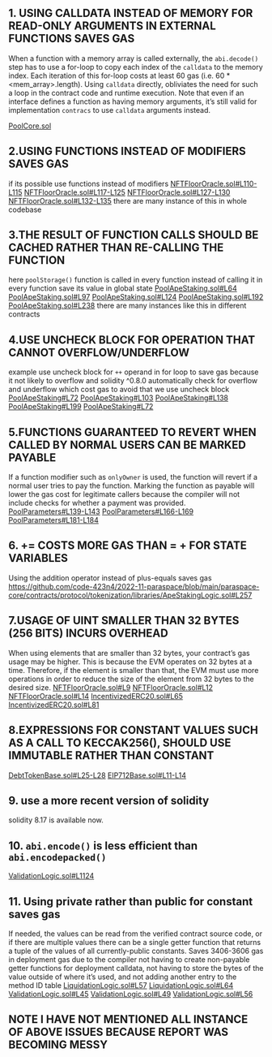 ## 1. USING CALLDATA INSTEAD OF MEMORY FOR READ-ONLY ARGUMENTS IN EXTERNAL FUNCTIONS SAVES GAS
When a function with a memory array is called externally, the `abi.decode()` step has to use a for-loop to copy each index of the `calldata` to the memory index. Each iteration of this for-loop costs at least 60 gas (i.e. 60 * <mem_array>.length). Using `calldata` directly, obliviates the need for such a loop in the contract code and runtime execution. Note that even if an interface defines a function as having memory arguments, it’s still valid for implementation `contracs` to use `calldata` arguments instead.

[PoolCore.sol](https://github.com/code-423n4/2022-11-paraspace/blob/main/paraspace-core/contracts/protocol/pool/PoolCore.sol#L626)

## 2.USING FUNCTIONS INSTEAD OF MODIFIERS SAVES GAS
if its possible use functions instead of modifiers
[NFTFloorOracle.sol#L110-L115](https://github.com/code-423n4/2022-11-paraspace/blob/main/paraspace-core/contracts/misc/NFTFloorOracle.sol#L110-L115)
[NFTFloorOracle.sol#L117-L125](https://github.com/code-423n4/2022-11-paraspace/blob/main/paraspace-core/contracts/misc/NFTFloorOracle.sol#L117-L125)
[NFTFloorOracle.sol#L127-L130](https://github.com/code-423n4/2022-11-paraspace/blob/main/paraspace-core/contracts/misc/NFTFloorOracle.sol#L127-L130)
[NFTFloorOracle.sol#L132-L135](https://github.com/code-423n4/2022-11-paraspace/blob/main/paraspace-core/contracts/misc/NFTFloorOracle.sol#L132-L135)
there are many instance of this in whole codebase 


## 3.THE RESULT OF FUNCTION CALLS SHOULD BE CACHED RATHER THAN RE-CALLING THE FUNCTION
here `poolStorage()` function is called in every function instead of calling it in every function save its value in global state 
[PoolApeStaking.sol#L64](https://github.com/code-423n4/2022-11-paraspace/blob/main/paraspace-core/contracts/protocol/pool/PoolApeStaking.sol#L64)
[PoolApeStaking.sol#L97](https://github.com/code-423n4/2022-11-paraspace/blob/main/paraspace-core/contracts/protocol/pool/PoolApeStaking.sol#L97)
[PoolApeStaking.sol#L124](https://github.com/code-423n4/2022-11-paraspace/blob/main/paraspace-core/contracts/protocol/pool/PoolApeStaking.sol#L124)
[PoolApeStaking.sol#L192](https://github.com/code-423n4/2022-11-paraspace/blob/main/paraspace-core/contracts/protocol/pool/PoolApeStaking.sol#L192)
[PoolApeStaking.sol#L238](
https://github.com/code-423n4/2022-11-paraspace/blob/main/paraspace-core/contracts/protocol/pool/PoolApeStaking.sol#L238)
there are many instances like this in different contracts


## 4.USE UNCHECK BLOCK FOR OPERATION THAT CANNOT OVERFLOW/UNDERFLOW 
example use uncheck block for `++` operand in for loop to save gas because it not likely to overflow and solidity ^0.8.0 automatically check for overflow and underflow which cost gas to avoid that we use uncheck block
[PoolApeStaking#L72](https://github.com/code-423n4/2022-11-paraspace/blob/main/paraspace-core/contracts/protocol/pool/PoolApeStaking.sol#L72)
[PoolApeStaking#L103](https://github.com/code-423n4/2022-11-paraspace/blob/main/paraspace-core/contracts/protocol/pool/PoolApeStaking.sol#L103)
[PoolApeStaking#L138](https://github.com/code-423n4/2022-11-paraspace/blob/main/paraspace-core/contracts/protocol/pool/PoolApeStaking.sol#L138)
[PoolApeStaking#L199](https://github.com/code-423n4/2022-11-paraspace/blob/main/paraspace-core/contracts/protocol/pool/PoolApeStaking.sol#L199)
[PoolApeStaking#L72](https://github.com/code-423n4/2022-11-paraspace/blob/main/paraspace-core/contracts/protocol/pool/PoolApeStaking.sol#L72)


## 5.FUNCTIONS GUARANTEED TO REVERT WHEN CALLED BY NORMAL USERS CAN BE MARKED PAYABLE
If a function modifier such as `onlyOwner` is used, the function will revert if a normal user tries to pay the function. Marking the function as payable will lower the gas cost for legitimate callers because the compiler will not include checks for whether a payment was provided.
[PoolParameters#L139-L143](https://github.com/code-423n4/2022-11-paraspace/blob/main/paraspace-core/contracts/protocol/pool/PoolParameters.sol#L139-L143)
[PoolParameters#L166-L169](https://github.com/code-423n4/2022-11-paraspace/blob/main/paraspace-core/contracts/protocol/pool/PoolParameters.sol#L166-L169)
[PoolParameters#L181-L184](https://github.com/code-423n4/2022-11-paraspace/blob/main/paraspace-core/contracts/protocol/pool/PoolParameters.sol#L181-L184)


## 6.<X> += <Y> COSTS MORE GAS THAN <X> = <X> + <Y> FOR STATE VARIABLES
Using the addition operator instead of plus-equals saves gas
https://github.com/code-423n4/2022-11-paraspace/blob/main/paraspace-core/contracts/protocol/tokenization/libraries/ApeStakingLogic.sol#L257


## 7.USAGE OF UINT SMALLER THAN 32 BYTES (256 BITS) INCURS OVERHEAD
When using elements that are smaller than 32 bytes, your contract’s gas usage may be higher. This is because the EVM operates on 32 bytes at a time. Therefore, if the element is smaller than that, the EVM must use more operations in order to reduce the size of the element from 32 bytes to the desired size.
[NFTFloorOracle.sol#L9](https://github.com/code-423n4/2022-11-paraspace/blob/main/paraspace-core/contracts/misc/NFTFloorOracle.sol#L9)
[NFTFloorOracle.sol#L12](https://github.com/code-423n4/2022-11-paraspace/blob/main/paraspace-core/contracts/misc/NFTFloorOracle.sol#L12)
[NFTFloorOracle.sol#L14](https://github.com/code-423n4/2022-11-paraspace/blob/main/paraspace-core/contracts/misc/NFTFloorOracle.sol#L14)
[IncentivizedERC20.sol#L65](https://github.com/code-423n4/2022-11-paraspace/blob/main/paraspace-core/contracts/protocol/tokenization/base/IncentivizedERC20.sol#L65)
[IncentivizedERC20.sol#L81](
https://github.com/code-423n4/2022-11-paraspace/blob/main/paraspace-core/contracts/protocol/tokenization/base/IncentivizedERC20.sol#L81)


## 8.EXPRESSIONS FOR CONSTANT VALUES SUCH AS A CALL TO KECCAK256(), SHOULD USE IMMUTABLE RATHER THAN CONSTANT
[DebtTokenBase.sol#L25-L28](https://github.com/code-423n4/2022-11-paraspace/blob/main/paraspace-core/contracts/protocol/tokenization/base/DebtTokenBase.sol#L25-L28)
[EIP712Base.sol#L11-L14](https://github.com/code-423n4/2022-11-paraspace/blob/main/paraspace-core/contracts/protocol/tokenization/base/EIP712Base.sol#L11-L14)

## 9. use a more recent version of solidity
solidity 8.17 is available now.

## 10. `abi.encode()` is less efficient than `abi.encodepacked()`
[ValidationLogic.sol#L1124](https://github.com/code-423n4/2022-11-paraspace/blob/main/paraspace-core/contracts/protocol/libraries/logic/ValidationLogic.sol#L1124)

## 11. Using private rather than public for constant saves gas
If needed, the values can be read from the verified contract source code, or if there are multiple values there can be a single getter function that returns a tuple of the values of all currently-public constants. Saves 3406-3606 gas in deployment gas due to the compiler not having to create non-payable getter functions for deployment calldata, not having to store the bytes of the value outside of where it’s used, and not adding another entry to the method ID table
[LiquidationLogic.sol#L57](https://github.com/code-423n4/2022-11-paraspace/blob/main/paraspace-core/contracts/protocol/libraries/logic/LiquidationLogic.sol#L57)
[LiquidationLogic.sol#L64](https://github.com/code-423n4/2022-11-paraspace/blob/main/paraspace-core/contracts/protocol/libraries/logic/LiquidationLogic.sol#L64)
[ValidationLogic.sol#L45](https://github.com/code-423n4/2022-11-paraspace/blob/main/paraspace-core/contracts/protocol/libraries/logic/ValidationLogic.sol#L45)
[ValidationLogic.sol#L49](https://github.com/code-423n4/2022-11-paraspace/blob/main/paraspace-core/contracts/protocol/libraries/logic/ValidationLogic.sol#L49)
[ValidationLogic.sol#L56](https://github.com/code-423n4/2022-11-paraspace/blob/main/paraspace-core/contracts/protocol/libraries/logic/ValidationLogic.sol#L56)

## NOTE I HAVE NOT MENTIONED ALL INSTANCE OF ABOVE ISSUES BECAUSE REPORT WAS BECOMING MESSY